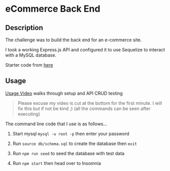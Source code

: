 # eCommerce Back End

## Description

The challenge was to build the back end for an e-commerce site. 

I took a working Express.js API and configured it to use Sequelize to interact with a MySQL database.

Starter code from [here](https://github.com/coding-boot-camp/fantastic-umbrella)  

## Usage

[Usage Video](https://its-jefe.github.io/videos/13.html) walks through setup and API CRUD testing
> Please excuse my video is cut at the bottom for the first minute. I will fix this but if not be kind ;) (all the commands can be seen after executing)

The command line code that I use is as follows...

1. Start mysql ```mysql -u root -p``` then enter your password

2. Run ```source db/schema.sql``` to create the database then ```exit```

3. Run ```npm run seed``` to seed the database with test data

4. Run ```npm start``` then head over to Insomnia 

```
